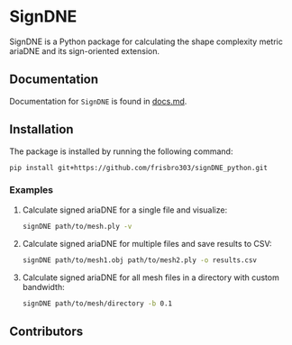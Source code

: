 # SignDNE
SignDNE is a Python package for calculating the shape complexity metric ariaDNE and its sign-oriented extension.

## Documentation
Documentation for `SignDNE` is found in [docs.md](docs.md).

## Installation
The package is installed by running the following command:
```
pip install git+https://github.com/frisbro303/signDNE_python.git
```

### Examples

1. Calculate signed ariaDNE for a single file and visualize:
   ```bash
   signDNE path/to/mesh.ply -v
   ```

2. Calculate signed ariaDNE for multiple files and save results to CSV:
   ```bash
   signDNE path/to/mesh1.obj path/to/mesh2.ply -o results.csv
   ```

3. Calculate signed ariaDNE for all mesh files in a directory with custom bandwidth:
   ```bash
   signDNE path/to/mesh/directory -b 0.1
   ```

## Contributors 


